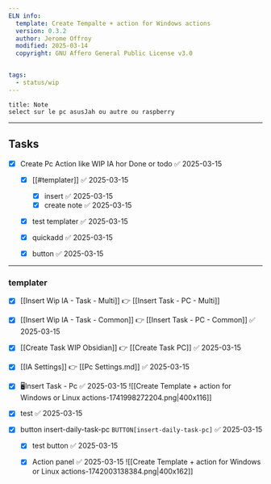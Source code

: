 ```yaml
---
ELN info:
  template: Create Tempalte + action for Windows actions
  version: 0.3.2
  author: Jerome Offroy
  modified: 2025-03-14
  copyright: GNU Affero General Public License v3.0


tags:
  - status/wip
---
```


````ad-note
title: Note
select sur le pc asusJah ou autre ou raspberry 

````

---
## Tasks
- [x] Create Pc Action like WIP IA hor Done or todo ✅ 2025-03-15
	- [x] [[#templater]] ✅ 2025-03-15
		- [x] insert ✅ 2025-03-15
		- [x] create note ✅ 2025-03-15
	- [x] test templater ✅ 2025-03-15
	- [x] quickadd ✅ 2025-03-15
	- [x] button ✅ 2025-03-15


---



### templater

- [x] [[Insert Wip IA - Task - Multi]] 👉 [[Insert Task - PC - Multi]]
- [x] [[Insert Wip IA - Task - Common]] 👉 [[Insert Task - PC - Common]] ✅ 2025-03-15
- [x] [[Create Task WIP Obsidian]] 👉 [[Create Task PC]] ✅ 2025-03-15
- [x] [[IA Settings]]  👉 [[Pc Settings.md]] ✅ 2025-03-15
- [x] 🖥️Insert Task - Pc ✅ 2025-03-15
      ![[Create Template + action for Windows or Linux  actions-1741998272204.png|400x116]]

- [x] test ✅ 2025-03-15
- [x] button  insert-daily-task-pc `BUTTON[insert-daily-task-pc]` ✅ 2025-03-15
	- [x] test button ✅ 2025-03-15
	- [x] Action panel ✅ 2025-03-15
	      ![[Create Template + action for Windows or Linux  actions-1742003138384.png|400x162]]


